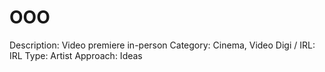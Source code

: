 # OOO

Description: Video premiere in-person
Category: Cinema, Video
Digi / IRL: IRL
Type: Artist
Approach: Ideas